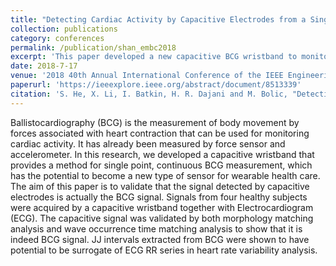 ```yaml
---
title: "Detecting Cardiac Activity by Capacitive Electrodes from a Single Point on the Wrist"
collection: publications
category: conferences
permalink: /publication/shan_embc2018
excerpt: 'This paper developed a new capacitive BCG wristband to monitor cardiac activity.'
date: 2018-7-17
venue: '2018 40th Annual International Conference of the IEEE Engineering in Medicine and Biology Society (EMBC)'
paperurl: 'https://ieeexplore.ieee.org/abstract/document/8513339'
citation: 'S. He, X. Li, I. Batkin, H. R. Dajani and M. Bolic, "Detecting Cardiac Activity by Capacitive Electrodes from a Single Point on the Wrist," 2018 40th Annual International Conference of the IEEE Engineering in Medicine and Biology Society (EMBC), Honolulu, HI, USA, 2018, pp. 3809-3812, doi: 10.1109/EMBC.2018.8513339'
---
```


Ballistocardiography (BCG) is the measurement of body movement by forces associated with heart contraction that can be used for monitoring cardiac activity. It has already been measured by force sensor and accelerometer. In this research, we developed a capacitive wristband that provides a method for single point, continuous BCG measurement, which has the potential to become a new type of sensor for wearable health care. The aim of this paper is to validate that the signal detected by capacitive electrodes is actually the BCG signal. Signals from four healthy subjects were acquired by a capacitive wristband together with Electrocardiogram (ECG). The capacitive signal was validated by both morphology matching analysis and wave occurrence time matching analysis to show that it is indeed BCG signal. JJ intervals extracted from BCG were shown to have potential to be surrogate of ECG RR series in heart rate variability analysis.
